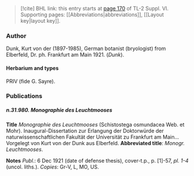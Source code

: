 > [!cite] BHL link: this entry starts at [page 170](https://www.biodiversitylibrary.org/item/103835#page/180/mode/1up) of TL-2 Suppl. VI.
> Supporting pages: [[Abbreviations|abbreviations]], [[Layout key|layout key]].

### Author

Dunk, Kurt von der (1897-1985), German botanist (bryologist) from Elberfeld, Dr. ph. Frankfurt am Main 1921. (*Dunk*).

#### Herbarium and types

PRIV (fide G. Sayre).

### Publications

##### n.31.980. Monographie des Leuchtmooses

**Title**
*Monographie des Leuchtmooses* (Schistostega osmundacea Web. et Mohr). Inaugural-Dissertation zur Erlangung der Doktorwürde der naturwissenschaftlichen Fakultät der Universität zu Frankfurt am Main... Vorgelegt von Kurt von der Dunk aus Elberfeld.
**Abbreviated title**: *Monogr. Leuchtmooses*.

**Notes**
*Publ*.: 6 Dec 1921 (date of defense thesis), cover-t.p., p. \[1\]-57, *pl. 1-4* (uncol. liths.). *Copies*: Gr-V, L, MO, US.

